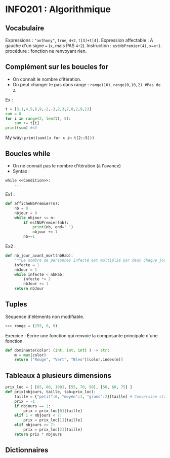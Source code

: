 # INFO201 : Algorithmique


## Vocabulaire

Expressions : `"anthony"`, `true`, `4+2`, `t[3]+t[4]`.
Expression affectable : A gauche d'un signe `=` (`x`, mais PAS `4+2`).
Instruction : `estNbPremier(4)`, `x=x+1`.
procédure : fonction ne renvoyant rien.


## Complément sur les boucles for

- On connait le nombre d'itération.
- On peut changer le pas dans range : `range(10)`, `range(0,10,2) #Pas de 2`.

Ex : 
```py
t = [3,1,4,5,6,9,-2,-3,2,3,7,8,2,9,13]
sum = 0
for i in range(2, len(t), 5):
    sum += t[i]
print(sum) #=3
```
My way: `print(sum([x for x in t[2::5]))`


## Boucles while

- On ne connait pas le nombre d'itération (à l'avance)
- Syntax : 
```
while <<Condition>>:
    ...
```

Ex1 :
```py
def afficheNbPremier(n):
    nb = 0
    nbjour = 0
    while nbjour <= n:
        if estNbPremier(nb):
            print(nb, end=' ')
            nbjour += 1
        nb+=1
```

Ex2 :
```py
def nb_jour_avant_mort(nbHab):
    """Le nombre de personnes infecté est multiplié par deux chaque jour"""
    infecte = 1
    nbJour = 1
    while infecte < nbHab:
        infecte *= 2
        nbJour += 1
    return nbJour
```

## Tuples

Séquence d'éléments non modifiable.

```py
>>> rouge = (255, 0, 0)
```

Exercice :
Écrire une fonction qui renvoie la composante principale d'une fonction.
```py
def dominante(color: (int, int, int) ) -> str:
    m = max(color)
    return ["Rouge", "Vert", "Bleu"][color.index(m)]
```

## Tableaux à plusieurs dimensions

```py
prix_loc = [ [65, 80, 100], [55, 70, 90], [50, 60, 75] ]
def prix(nbjours, taille, tab=prix_loc):
    taille = {"petit":0, "moyen":1, "grand":2}[taille] # Conversion str -> int
    prix = -1
    if nbjours == 1:
        prix = prix_loc[0][taille]
    elif 1 < nbjours < 7:
        prix = prix_loc[1][taille]
    elif nbjours >= 7:
        prix = prix_loc[2][taille]
    return prix * nbjours
```

## Dictionnaires

